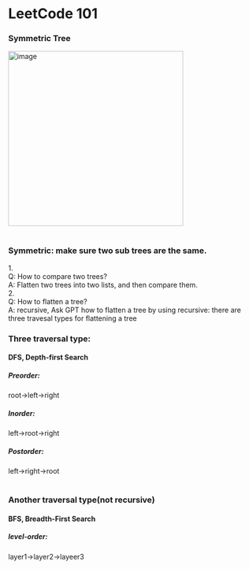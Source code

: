 # LeetCode 101
### Symmetric Tree
<img width="355" alt="image" src="https://github.com/user-attachments/assets/8ccbf624-327e-4381-93e6-520278110d81" /> </br>
</br>
### Symmetric: make sure two sub trees are the same.
1.</br>
Q: How to compare two trees?</br>
A: Flatten two trees into two lists, and then compare them.</br>
2.</br>
Q: How to flatten a tree?</br>
A: recursive, Ask GPT how to flatten a tree by using recursive: there are three travesal types for flattening a tree</br>

### Three traversal type:
#### DFS, Depth-first Search
##### Preorder:
root->left->right</br>
##### Inorder:
left->root->right</br>
##### Postorder:
left->right->root</br>
</br>
### Another traversal type(not recursive)
#### BFS, Breadth-First Search
##### level-order:
layer1->layer2->layeer3
